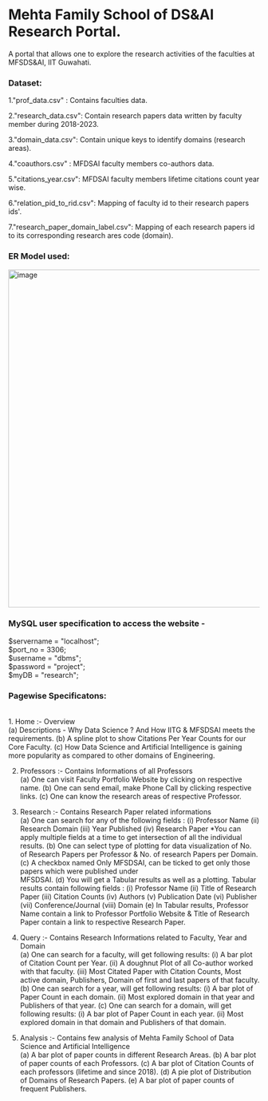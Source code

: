 <h1> Mehta Family School of DS&AI Research Portal. </h1>

 A portal that allows one to explore the research activities of the faculties at MFSDS&AI, IIT Guwahati.
 
 <h3> Dataset: </h3>
 
 1."prof_data.csv" : Contains faculties data.
 
 2."research_data.csv": Contain research papers data written by faculty member during 2018-2023.
 
 3."domain_data.csv": Contain unique keys to identify domains (research areas).
 
 4."coauthors.csv" : MFDSAI faculty members co-authors data.
 
 5."citations_year.csv": MFDSAI faculty members lifetime citations count year wise.
 
 6."relation_pid_to_rid.csv": Mapping of faculty id to their research papers ids'. 
 
 7."research_paper_domain_label.csv": Mapping of each research papers id to its corresponding research ares code (domain).
 
<b> <h3> ER Model used: </h3> </b>
 
 
 
 <img width="677" alt="image" src="https://user-images.githubusercontent.com/95133586/235427654-0bdff8e1-e593-4a4c-a733-6e9e999ef07d.png">
 
 
 
 <h3> MySQL user specification to access the website - </h3>
 
$servername = "localhost"; <br>
$port_no = 3306; <br>
$username = "dbms";<br>
$password = "project";<br>
$myDB = "research";

<h3>Pagewise Specificatons: </h3> <br>
1. Home :-  Overview <br>
            (a) Descriptions - Why Data Science ? And How IITG & MFSDSAI meets the requirements.
            (b) A spline plot to show Citations Per Year Counts for our Core Faculty.
            (c) How Data Science and Artificial Intelligence is gaining more popularity as compared to other domains 
                of Engineering.

2. Professors :- Contains Informations of all Professors <br>
            (a) One can visit Faculty Portfolio Website by clicking on respective name.
            (b) One can send email, make Phone Call by clicking respective links.
            (c) One can know the research areas of respective Professor.

3. Research :- Contains Research Paper related informations <br>
            (a) One can search for any of the following fields :
                (i) Professor Name (ii) Research Domain (iii) Year Published (iv) Research Paper
                *You can apply multiple fields at a time to get intersection of all the individual results.
            (b) One can select type of plotting for data visualization of No. of Research Papers per Professor & No. 
                of research Papers per Domain.
            (c) A checkbox named Only MFSDSAI, can be ticked to get only those papers which were published under    
                MFSDSAI.
            (d) You will get a Tabular results as well as a plotting. Tabular results contain following fields :
                (i) Professor Name (ii) Title of Research Paper (iii) Citation Counts (iv) Authors (v) Publication 
                    Date (vi) Publisher (vii) Conference/Journal (viii) Domain
            (e) In Tabular results, Professor Name contain a link to Professor Portfolio Website & Title of Research 
                Paper contain a link to respective Research Paper.

4. Query :- Contains Research Informations related to Faculty, Year and Domain <br>
            (a) One can search for a faculty, will get following results:
                (i) A bar plot of Citation Count per Year.
                (ii) A doughnut Plot of all Co-author worked with that faculty.
                (iii) Most Citated Paper with Citation Counts, Most active domain, Publishers, Domain of first and 
                    last papers of that faculty.
            (b)  One can search for a year, will get following results:
                (i) A bar plot of Paper Count in each domain.
                (ii) Most explored domain in that year and Publishers of that year.
            (c) One can search for a domain, will get following results:
                (i) A bar plot of Paper Count in each year.
                (ii) Most explored domain in that domain and Publishers of that domain.

5. Analysis :- Contains few analysis of Mehta Family School of Data Science and Artificial Intelligence <br>
            (a) A bar plot of paper counts in different Research Areas. 
            (b) A bar plot of paper counts of each Professors. 
            (c) A bar plot of Citation Counts of each professors (lifetime and since 2018). 
            (d) A pie plot of Distribution of Domains of Research Papers. 
            (e) A bar plot of paper counts of frequent Publishers. 


